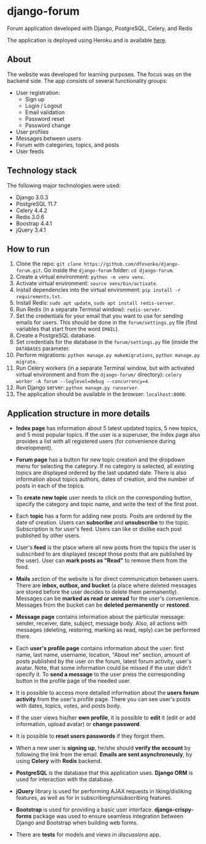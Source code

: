 # django-forum
Forum application developed with Django, PostgreSQL, Celery, and Redis

The application is deployed using Heroku and is available [here](https://dfesenko-forum.herokuapp.com/).


## About
The website was developed for learning purposes. The focus was on the backend side.
The app consists of several functionality groups: 
* User registration:
  * Sign up
  * Login / Logout
  * Email validation
  * Password reset
  * Password change
* User profiles
* Messages between users
* Forum with categories, topics, and posts
* User feeds


## Technology stack
The following major technologies were used:
* Django 3.0.3
* PostgreSQL 11.7
* Celery 4.4.2
* Redis 3.0.6
* Boostrap 4.4.1
* jQuery 3.4.1


## How to run
1. Clone the repo: `git clone https://github.com/dfesenko/django-forum.git`. 
Go inside the `django-forum` folder: `cd django-forum`.
2. Create a virtual environment: `python -m venv venv`.
3. Activate virtual environment: `source venv/bin/activate`.
4. Install dependencies into the virtual environment: `pip install -r requirements.txt`.
5. Install Redis:  `sudo apt update`, `sudo apt install redis-server`.
6. Run Redis  (in a separate Terminal window): `redis-server`.
7. Set the credentials for your email that you want to use for sending emails for users.
This should be done in the `forum/settings.py` file (find variables that 
start from the word `EMAIL`).
8. Create a PostgreSQL database.
9. Set credentials for the database in the `forum/settings.py` file 
(inside the `DATABASES` parameter.
10. Perform migrations: `python manage.py makemigrations`, `python manage.py migrate`.
11. Run Celery workers (in a separate Terminal window, but with activated virtual 
environment and from the `django-forum/` directory): 
`celery worker -A forum --loglevel=debug --concurrency=4`.
13. Run Django server: `python manage.py runserver`.
14. The application should be available in the browser: `localhost:8000`.


## Application structure in more details
- **Index page** has information about 5 latest updated topics, 5 new topics, 
and 5 most popular topics. If the user is a superuser, the index page also provides a list
with all registered users (for convenience during development).  

- **Forum page** has a button for new topic creation and the dropdown menu for selecting the category.
If no category is selected, all existing topics are displayed ordered by the last updated date. 
There is also information about topics authors, dates of creation, and the number of posts in each
of the topics.
 
- To **create new topic** user needs to click on the corresponding button, specify the category and 
topic name, and write the text of the first post.  

- Each **topic** has a form for adding new posts. Posts are ordered by the date of creation. Users can
**subscribe** and **unsubscribe** to the topic. Subscription is for user's feed. Users can like or 
dislike each post published by other users.

- User's **feed** is the place where all new posts from the topics the user is subscribed to 
are displayed (except those posts that are published by the user). 
User can **mark posts as "Read"** to remove them from the feed.  

- **Mails** section of the website is for direct communication between users. There are **inbox, 
outbox, and bucket** (a place where deleted messages are stored before the user decides 
to delete them permanently). Messages can be **marked as read or unread** for the user's convenience.
Messages from the bucket can be **deleted permanently** or **restored**. 

- **Message page** contains information about the particular message: sender, receiver, date, 
subject, message body. Also, all actions with messages (deleting, restoring, marking as read, reply)
can be performed there.

- Each **user's profile page** contains information about the user: first name, last name, username,
location, "About me" section, amount of posts published by the user on the forum, latest forum 
activity, user's avatar. Note, that some information could be missed if the user didn't specify it.
To **send a message** to the user press the corresponding button in the profile page of the needed user.

- It is possible to access more detailed information about the **users forum activity** from 
the user's profile page. There you can see user's posts with dates, topics, votes, and 
posts body.

- If the user views his/her **own profile**, it is possible to **edit** it (edit or add information,
upload avatar) or **change password**.

- It is possible to **reset users passwords** if they forgot them. 

- When a new user is **signing up**, he/she should **verify the account** by following the link 
from the email. **Emails are sent asynchronously**, by using **Celery** with **Redis** backend.

- **PostgreSQL** is the database that this application uses. 
**Django ORM** is used for interaction with the database.

- **jQuery** library is used for performing AJAX requests in liking/disliking features, as well as for
in subscribing/unsubscribing features.

- **Bootstrap** is used for providing a basic user interface. **django-crispy-forms** package was used
to ensure seamless integration between Django and Bootstrap when building web forms.

- There are **tests** for models and views in *discussions* app.
